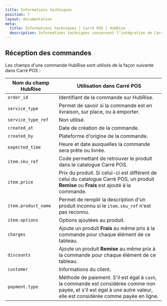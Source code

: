 ```yaml
---
title: Informations techniques
position: 7
layout: documentation
meta:
  title: Informations techniques | Carré POS | HubRise
  description: Informations techniques concernant l'intégration de Carré POS à HubRise. Connectez vos applications à HubRise avec facilité et synchronisez vos données.
---
```


## Réception des commandes

Les champs d'une commande HubRise sont utilisés de la façon suivante dans Carré POS :

| Nom du champ HubRise | Utilisation dans Carré POS                                                                                                                                              |
| -------------------- | ----------------------------------------------------------------------------------------------------------------------------------------------------------------------- |
| `order_id`           | Identifiant de la commande sur HubRise.                                                                                                                                 |
| `service_type`       | Permet de savoir si la commande est en livraison, sur place, ou à emporter.                                                                                             |
| `service_type_ref`   | Non utilisé.                                                                                                                                                            |
| `created_at`         | Date de création de la commande.                                                                                                                                        |
| `created_by`         | Plateforme d'origine de la commande.                                                                                                                                    |
| `expected_time`      | Heure et date auxquelles la commande sera prête ou livrée.                                                                                                              |
| `item.sku_ref`       | Code permettant de retrouver le produit dans le catalogue Carré POS.                                                                                                    |
| `item.price`         | Prix du produit. Si celui-ci est différent de celui du catalogue Carré POS, un produit **Remise** ou **Frais** est ajouté à la commande.                                |
| `item.product_name`  | Permet de remplir la description d'un produit inconnu si le `item.sku_ref` n'est pas reconnu.                                                                           |
| `item.options`       | Options ajoutées au produit.                                                                                                                                            |
| `charges`            | Ajoute un produit **Frais** au même prix à la commande pour chaque élément de ce tableau.                                                                               |
| `discounts`          | Ajoute un produit **Remise** au même prix à la commande pour chaque élément de ce tableau.                                                                              |
| `customer`           | Informations du client.                                                                                                                                                 |
| `payment.type`       | Méthode de paiement. S'il est égal à `cash`, la commande est considérée comme non payée, et s'il est égal à une autre valeur, elle est considérée comme payée en ligne. |
